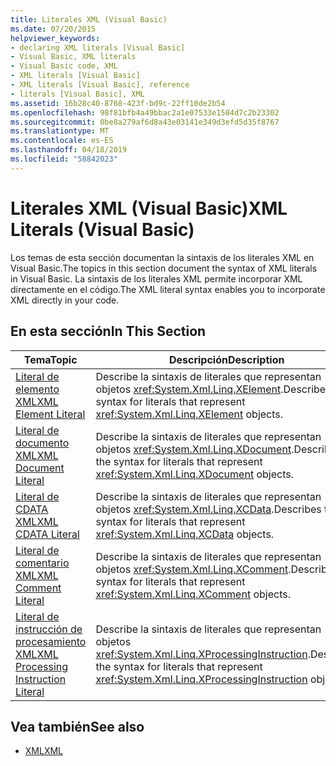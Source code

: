 ```yaml
---
title: Literales XML (Visual Basic)
ms.date: 07/20/2015
helpviewer_keywords:
- declaring XML literals [Visual Basic]
- Visual Basic, XML literals
- Visual Basic code, XML
- XML literals [Visual Basic]
- XML literals [Visual Basic], reference
- literals [Visual Basic], XML
ms.assetid: 16b28c40-8768-423f-bd9c-22ff10de2b54
ms.openlocfilehash: 98f81bfb4a49bbac2a1e07533e1584d7c2b23302
ms.sourcegitcommit: 0be8a279af6d8a43e03141e349d3efd5d35f8767
ms.translationtype: MT
ms.contentlocale: es-ES
ms.lasthandoff: 04/18/2019
ms.locfileid: "58842023"
---
```

# <a name="xml-literals-visual-basic"></a><span data-ttu-id="7712d-102">Literales XML (Visual Basic)</span><span class="sxs-lookup"><span data-stu-id="7712d-102">XML Literals (Visual Basic)</span></span>
<span data-ttu-id="7712d-103">Los temas de esta sección documentan la sintaxis de los literales XML en Visual Basic.</span><span class="sxs-lookup"><span data-stu-id="7712d-103">The topics in this section document the syntax of XML literals in Visual Basic.</span></span> <span data-ttu-id="7712d-104">La sintaxis de los literales XML permite incorporar XML directamente en el código.</span><span class="sxs-lookup"><span data-stu-id="7712d-104">The XML literal syntax enables you to incorporate XML directly in your code.</span></span>  
  
## <a name="in-this-section"></a><span data-ttu-id="7712d-105">En esta sección</span><span class="sxs-lookup"><span data-stu-id="7712d-105">In This Section</span></span>  
  
|<span data-ttu-id="7712d-106">Tema</span><span class="sxs-lookup"><span data-stu-id="7712d-106">Topic</span></span>|<span data-ttu-id="7712d-107">Descripción</span><span class="sxs-lookup"><span data-stu-id="7712d-107">Description</span></span>|  
|-----------|-----------------|  
|[<span data-ttu-id="7712d-108">Literal de elemento XML</span><span class="sxs-lookup"><span data-stu-id="7712d-108">XML Element Literal</span></span>](../../../visual-basic/language-reference/xml-literals/xml-element-literal.md)|<span data-ttu-id="7712d-109">Describe la sintaxis de literales que representan objetos <xref:System.Xml.Linq.XElement>.</span><span class="sxs-lookup"><span data-stu-id="7712d-109">Describes the syntax for literals that represent <xref:System.Xml.Linq.XElement> objects.</span></span>|  
|[<span data-ttu-id="7712d-110">Literal de documento XML</span><span class="sxs-lookup"><span data-stu-id="7712d-110">XML Document Literal</span></span>](../../../visual-basic/language-reference/xml-literals/xml-document-literal.md)|<span data-ttu-id="7712d-111">Describe la sintaxis de literales que representan objetos <xref:System.Xml.Linq.XDocument>.</span><span class="sxs-lookup"><span data-stu-id="7712d-111">Describes the syntax for literals that represent <xref:System.Xml.Linq.XDocument> objects.</span></span>|  
|[<span data-ttu-id="7712d-112">Literal de CDATA XML</span><span class="sxs-lookup"><span data-stu-id="7712d-112">XML CDATA Literal</span></span>](../../../visual-basic/language-reference/xml-literals/xml-cdata-literal.md)|<span data-ttu-id="7712d-113">Describe la sintaxis de literales que representan objetos <xref:System.Xml.Linq.XCData>.</span><span class="sxs-lookup"><span data-stu-id="7712d-113">Describes the syntax for literals that represent <xref:System.Xml.Linq.XCData> objects.</span></span>|  
|[<span data-ttu-id="7712d-114">Literal de comentario XML</span><span class="sxs-lookup"><span data-stu-id="7712d-114">XML Comment Literal</span></span>](../../../visual-basic/language-reference/xml-literals/xml-comment-literal.md)|<span data-ttu-id="7712d-115">Describe la sintaxis de literales que representan objetos <xref:System.Xml.Linq.XComment>.</span><span class="sxs-lookup"><span data-stu-id="7712d-115">Describes the syntax for literals that represent <xref:System.Xml.Linq.XComment> objects.</span></span>|  
|[<span data-ttu-id="7712d-116">Literal de instrucción de procesamiento XML</span><span class="sxs-lookup"><span data-stu-id="7712d-116">XML Processing Instruction Literal</span></span>](../../../visual-basic/language-reference/xml-literals/xml-processing-instruction-literal.md)|<span data-ttu-id="7712d-117">Describe la sintaxis de literales que representan objetos <xref:System.Xml.Linq.XProcessingInstruction>.</span><span class="sxs-lookup"><span data-stu-id="7712d-117">Describes the syntax for literals that represent <xref:System.Xml.Linq.XProcessingInstruction> objects.</span></span>|  
  
## <a name="see-also"></a><span data-ttu-id="7712d-118">Vea también</span><span class="sxs-lookup"><span data-stu-id="7712d-118">See also</span></span>

- [<span data-ttu-id="7712d-119">XML</span><span class="sxs-lookup"><span data-stu-id="7712d-119">XML</span></span>](../../../visual-basic/programming-guide/language-features/xml/index.md)
